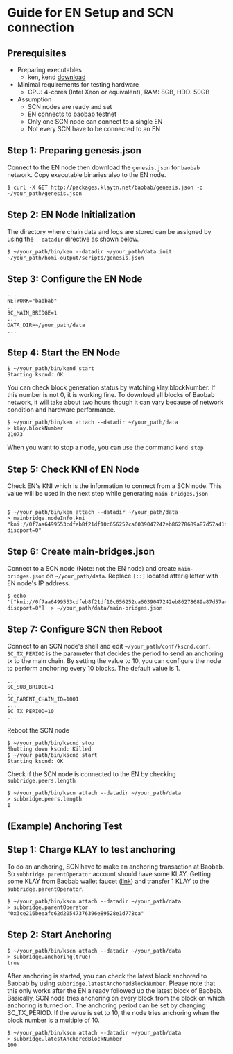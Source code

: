 # Guide for EN Setup and SCN connection

## Prerequisites
 - Preparing executables
   - ken, kend [download](https://drive.google.com/a/groundx.xyz/file/d/1rroYOKDN3ulwC4sG2S0xB_B-AM2RcNQa/view?usp=sharing)
 - Minimal requirements for testing hardware
     - CPU: 4-cores (Intel Xeon or equivalent), RAM: 8GB, HDD: 50GB
 - Assumption
     - SCN nodes are ready and set
     - EN connects to baobab testnet
     - Only one SCN node can connect to a single EN
     - Not every SCN have to be connected to an EN

## Step 1: Preparing genesis.json
Connect to the EN node then download the `genesis.json` for `baobab` network. Copy executable binaries also to the EN node.
```
$ curl -X GET http://packages.klaytn.net/baobab/genesis.json -o ~/your_path/genesis.json
```

## Step 2: EN Node Initialization
The directory where chain data and logs are stored can be assigned by using the `--datadir` directive as shown below.

```
$ ~/your_path/bin/ken --datadir ~/your_path/data init ~/your_path/homi-output/scripts/genesis.json
```

## Step 3: Configure the EN Node
```
...
NETWORK="baobab"
...
SC_MAIN_BRIDGE=1
...
DATA_DIR=~/your_path/data
...
```

## Step 4: Start the EN Node
```
$ ~/your_path/bin/kend start
Starting kscnd: OK
```
You can check block generation status by watching klay.blockNumber. If this number is not 0, it is working fine. To download all blocks of Baobab network, it will take about two hours though it can vary because of network condition and hardware performance.
```
$ ~/your_path/bin/ken attach --datadir ~/your_path/data
> klay.blockNumber
21073
```
When you want to stop a node, you can use the command `kend stop`

## Step 5: Check KNI of EN Node
Check EN's KNI which is the information to connect from a SCN node. This value will be used in the next step while generating `main-bridges.json`
```

$ ~/your_path/bin/ken attach --datadir ~/your_path/data
> mainbridge.nodeInfo.kni
"kni://0f7aa6499553cdfeb8f21df10c656252ca6039047242eb86278689a87d57a41f9f004720180d1921e9f7632a4c6476f1775a2c381568d8e8c3c9c4a8cfe25bae@[::]:50505?discport=0"
```

## Step 6: Create main-bridges.json
Connect to a SCN node (Note: not the EN node) and create `main-bridges.json` on `~/your_path/data`. Replace `[::]` located after `@` letter with EN node's IP address.
```
$ echo '["kni://0f7aa6499553cdfeb8f21df10c656252ca6039047242eb86278689a87d57a41f9f004720180d1921e9f7632a4c6476f1775a2c381568d8e8c3c9c4a8cfe25bae@192.168.0.5:50505?discport=0"]' > ~/your_path/data/main-bridges.json
```

## Step 7: Configure SCN then Reboot
Connect to an SCN node's shell and edit `~/your_path/conf/kscnd.conf`.
`SC_TX_PERIOD` is the parameter that decides the period to send an anchoring tx to the main chain. By setting the value to 10, you can configure the node to perform anchoring every 10 blocks. The default value is 1.
```
...
SC_SUB_BRIDGE=1
...
SC_PARENT_CHAIN_ID=1001
...
SC_TX_PERIOD=10
...
```

Reboot the SCN node
```
$ ~/your_path/bin/kscnd stop
Shutting down kscnd: Killed
$ ~/your_path/bin/kscnd start
Starting kscnd: OK
```

Check if the SCN node is connected to the EN by checking `subbridge.peers.length`
```
$ ~/your_path/bin/kscn attach --datadir ~/your_path/data
> subbridge.peers.length
1
```

## (Example) Anchoring Test

## Step 1: Charge KLAY to test anchoring
To do an anchoring, SCN have to make an anchoring transaction at Baobab. So `subbridge.parentOperator` account should have some KLAY. Getting some KLAY from Baobab wallet faucet ([link](https://baobab.wallet.klaytn.com/)) and transfer 1 KLAY to the `subbridge.parentOperator`.
```
$ ~/your_path/bin/kscn attach --datadir ~/your_path/data
> subbridge.parentOperator
"0x3ce216beeafc62d20547376396e89528e1d778ca"
```

## Step 2: Start Anchoring
```
$ ~/your_path/bin/kscn attach --datadir ~/your_path/data
> subbridge.anchoring(true)
true
```
After anchoring is started, you can check the latest block anchored to Baobab by using `subbridge.latestAnchoredBlockNumber`. Please note that this only works after the EN already followed up the latest block of Baobab. Basically, SCN node tries anchoring on every block from the block on which anchoring is turned on. The anchoring period can be set by changing SC_TX_PERIOD. If the value is set to 10, the node tries anchoring when the block number is a multiple of 10.
```
$ ~/your_path/bin/kscn attach --datadir ~/your_path/data
> subbridge.latestAnchoredBlockNumber
100
```
